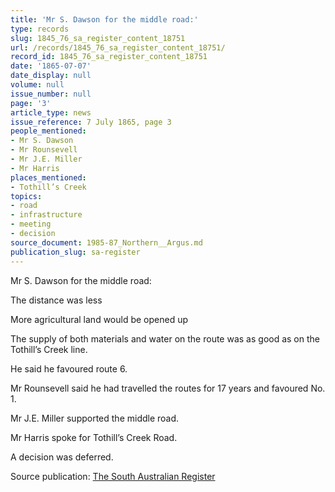 ```yaml
---
title: 'Mr S. Dawson for the middle road:'
type: records
slug: 1845_76_sa_register_content_18751
url: /records/1845_76_sa_register_content_18751/
record_id: 1845_76_sa_register_content_18751
date: '1865-07-07'
date_display: null
volume: null
issue_number: null
page: '3'
article_type: news
issue_reference: 7 July 1865, page 3
people_mentioned:
- Mr S. Dawson
- Mr Rounsevell
- Mr J.E. Miller
- Mr Harris
places_mentioned:
- Tothill’s Creek
topics:
- road
- infrastructure
- meeting
- decision
source_document: 1985-87_Northern__Argus.md
publication_slug: sa-register
---
```


Mr S. Dawson for the middle road:

The distance was less

More agricultural land would be opened up

The supply of both materials and water on the route was as good as on the Tothill’s Creek line.

He said he favoured route 6.

Mr Rounsevell said he had travelled the routes for 17 years and favoured No. 1.

Mr J.E. Miller supported the middle road.

Mr Harris spoke for Tothill’s Creek Road.

A decision was deferred.

Source publication: [The South Australian Register](/publications/sa-register/)
